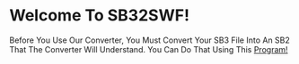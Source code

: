# Welcome To SB32SWF!
Before You Use Our Converter, You Must Convert Your SB3 File Into An SB2 That The Converter Will Understand. You Can Do That Using This [Program!](https://github.com/RexScratch/sb3tosb2)
